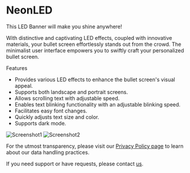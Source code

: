 # NeonLED

This LED Banner will make you shine anywhere!

With distinctive and captivating LED effects, coupled with innovative materials, your bullet screen effortlessly stands out from the crowd. The minimalist user interface empowers you to swiftly craft your personalized bullet screen.

Features
* Provides various LED effects to enhance the bullet screen's visual appeal.
* Supports both landscape and portrait screens.
* Allows scrolling text with adjustable speed.
* Enables text blinking functionality with an adjustable blinking speed.
* Facilitates easy font changes.
* Quickly adjusts text size and color.
* Supports dark mode.

![Screenshot1](https://elibooklover.github.io/NeonLED/Screenshot1.png) ![Screenshot2](https://elibooklover.github.io/NeonLED/Screenshot2.png) 

For the utmost transparency, please visit our [Privacy Policy page](privacy.md) to learn about our data handling practices.

If you need support or have requests, please contact [us](mailto:elibooklover@gmail.com).
